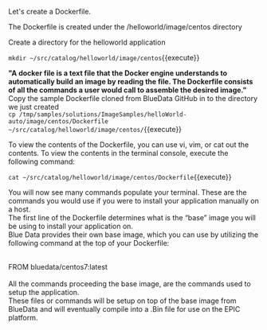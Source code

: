
Let's create a Dockerfile. 

The Dockerfile is created under the /helloworld/image/centos directory

Create a directory for the helloworld application

`mkdir ~/src/catalog/helloworld/image/centos`{{execute}}


<strong>"A docker file is a text file that the Docker engine understands to automatically build an image by reading the file. The Dockerfile consists of all the commands a user would call to assemble the desired image."</strong>
<br>
Copy the sample Dockerfile cloned from BlueData GitHub in to the directory we just created
<br>
`cp /tmp/samples/solutions/ImageSamples/helloWorld-auto/image/centos/Dockerfile  ~/src/catalog/helloworld/image/centos/`{{execute}}

To view the contents of the Dockerfile, you can use vi, vim, or cat out the contents. To view the contents in the terminal console, execute the following command:<br>

`cat ~/src/catalog/helloworld/image/centos/Dockerfile`{{execute}}

You will now see many commands populate your terminal. These are the commands you would use if you were to install your application manually on a host. 
<br>The first line of the Dockerfile determines what is the “base” image you will be using to install your application on. 
<br>Blue Data provides their own base image, which you can use by utilizing the following command at the top of your Dockerfile: 

<br>FROM bluedata/centos7:latest
<br>
<br>
All the commands proceeding the base image, are the commands used to setup the application. 
<br>These files or commands will be setup on top of the base image from BlueData and will eventually compile into a .Bin file for use on the EPIC platform. 

